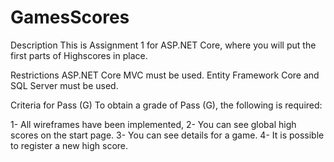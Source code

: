 # GamesScores

Description
This is Assignment 1 for ASP.NET Core, where you will put the first parts of Highscores in place.

Restrictions
ASP.NET Core MVC must be used.
Entity Framework Core and SQL Server must be used.

Criteria for Pass (G)
To obtain a grade of Pass (G), the following is required:

 1- All wireframes have been implemented,
 2- You can see global high scores on the start page.
 3- You can see details for a game.
 4- It is possible to register a new high score.


